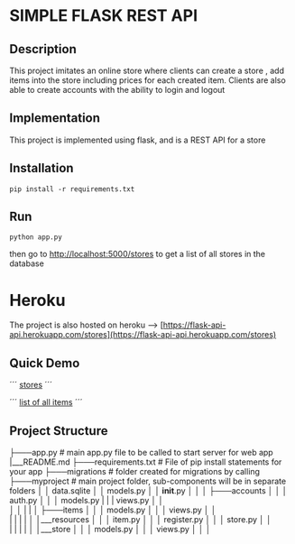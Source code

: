 # SIMPLE FLASK REST API

## Description

This project imitates an online store where clients can create a store , add items into the store including prices for each created item. Clients are also able to create accounts with the ability to login and logout

## Implementation

This project is implemented using flask, and is a REST API for a store


## Installation

```
pip install -r requirements.txt

```

## Run

```
python app.py

```
then go to [http://localhost:5000/stores](http://localhost:5000/stores) to get a list of all stores in the database

# Heroku
The project is also hosted on heroku --> [https://flask-api-api.herokuapp.com/stores](https://flask-api-api.herokuapp.com/stores)

## Quick Demo

 ´´´ <a href="/docs" class="btn btn-primary btn-md">stores</a> ´´´
 
 ´´´ <a href="/docs" class="btn btn-primary btn-md">list of all items</a> ´´´


## Project Structure

├───app.py # main app.py file to be called to start server for web app
|___README.md
├───requirements.txt   # File of pip install statements for your app
├───migrations    # folder created for migrations by calling
├───myproject   # main project folder, sub-components will be in separate folders
│   │   data.sqlite
│   │   models.py
│   │   __init__.py
│   │
│   ├───accounts
│   │   │   auth.py
│   │   │   models.py
|   |   |   views.py
│   │     
│   │
|   |
│   ├───items
│   │   │   models.py
│   │   │   views.py
│   │   
|   |
|   |
│   │___resources
│   │   │    item.py
│   │   │    register.py
│   │   │    store.py
│   │   
|   |
|   |
│   │___store
│   │   │    models.py
│   │   │    views.py
│   │   │    
